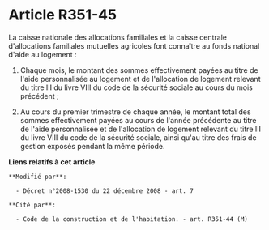 # Article R351-45

La caisse nationale des allocations familiales et la caisse centrale d'allocations familiales mutuelles agricoles font
connaître au fonds national d'aide au logement :

1. Chaque mois, le montant des sommes effectivement payées au titre de l'aide personnalisée au logement et de l'allocation de
logement relevant du titre III du livre VIII du code de la sécurité sociale au cours du mois précédent ;

2. Au cours du premier trimestre de chaque année, le montant total des sommes effectivement payées au cours de l'année
précédente au titre de l'aide personnalisée et de l'allocation de logement relevant du titre III du livre VIII du code de la
sécurité sociale, ainsi qu'au titre des frais de gestion exposés pendant la même période.

**Liens relatifs à cet article**

	**Modifié par**:

	  - Décret n°2008-1530 du 22 décembre 2008 - art. 7

	**Cité par**:

	  - Code de la construction et de l'habitation. - art. R351-44 (M)
